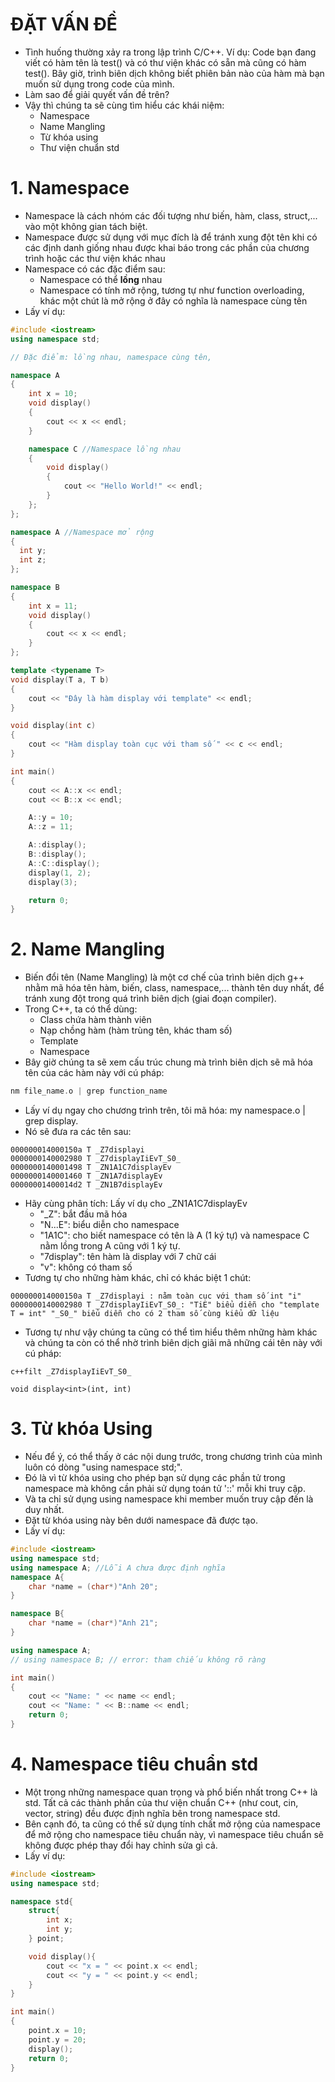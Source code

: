 # ĐẶT VẤN ĐỀ
- Tình huống thường xảy ra trong lập trình C/C++. Ví dụ: Code bạn đang viết có hàm tên là test() và có thư viện khác có sẵn mà cũng có hàm test(). Bây giờ, trình biên dịch không biết phiên bản nào của hàm mà bạn muốn sử dụng trong code của mình.
- Làm sao để giải quyết vấn đề trên?
- Vậy thì chúng ta sẽ cùng tìm hiểu các khái niệm:
  - Namespace
  - Name Mangling
  - Từ khóa using
  - Thư viện chuẩn std

# 1. Namespace
- Namespace là cách nhóm các đối tượng như biến, hàm, class, struct,... vào một không gian tách biệt.
- Namespace được sử dụng với mục đích là để tránh xung đột tên khi có các định danh giống nhau được khai báo trong các phần của chương trình hoặc các thư viện khác nhau
- Namespace có các đặc điểm sau:
  - Namespace có thể **lồng** nhau
  - Namespace có tính mở rộng, tương tự như function overloading, khác một chút là mở rộng ở đây có nghĩa là namespace cùng tên
- Lấy ví dụ:

```cpp
#include <iostream>
using namespace std;

// Đặc điểm: lồng nhau, namespace cùng tên,

namespace A
{
    int x = 10;
    void display()
    {
        cout << x << endl;
    }

    namespace C //Namespace lồng nhau
    {
        void display()
        {
            cout << "Hello World!" << endl;
        }
    };
};

namespace A //Namespace mở rộng
{
  int y;
  int z;
};

namespace B
{
    int x = 11;
    void display()
    {
        cout << x << endl;
    }
};

template <typename T>
void display(T a, T b)
{
    cout << "Đây là hàm display với template" << endl;
}

void display(int c)
{
    cout << "Hàm display toàn cục với tham số " << c << endl;
}

int main()
{
    cout << A::x << endl;
    cout << B::x << endl;

    A::y = 10;
    A::z = 11;

    A::display();
    B::display();
    A::C::display();
    display(1, 2);
    display(3);

    return 0;
}
```

# 2. Name Mangling
- Biến đổi tên (Name Mangling) là một cơ chế của trình biên dịch g++ nhằm mã hóa tên hàm, biến, class, namespace,... thành tên duy nhất, để tránh xung đột trong quá trình biên dịch (giai đoạn compiler).
- Trong C++, ta có thể dùng:
  - Class chứa hàm thành viên
  - Nạp chồng hàm (hàm trùng tên, khác tham số)
  - Template
  - Namespace
- Bây giờ chúng ta sẽ xem cấu trúc chung mà trình biên dịch sẽ mã hóa tên của các hàm này với cú pháp:

```cpp
nm file_name.o | grep function_name
```

- Lấy ví dụ ngay cho chương trình trên, tôi mã hóa: my namespace.o | grep display.
- Nó sẽ đưa ra các tên sau:

```
000000014000150a T _Z7displayi
0000000140002980 T _Z7displayIiEvT_S0_
0000000140001498 T _ZN1A1C7displayEv
0000000140001460 T _ZN1A7displayEv
00000001400014d2 T _ZN1B7displayEv
```
- Hãy cùng phân tích: Lấy ví dụ cho _ZN1A1C7displayEv
  - "_Z": bắt đầu mã hóa
  - "N...E": biểu diễn cho namespace
  - "1A1C": cho biết namespace có tên là A (1 ký tự) và namespace C nằm lồng trong A cũng với 1 ký tự.
  - "7display": tên hàm là display với 7 chữ cái
  - "v": không có tham số
- Tương tự cho những hàm khác, chỉ có khác biệt 1 chút:

```
000000014000150a T _Z7displayi : nằm toàn cục với tham số int "i"
0000000140002980 T _Z7displayIiEvT_S0_: "TiE" biểu diễn cho "template T = int" "_S0_" biểu diễn cho có 2 tham số cùng kiểu dữ liệu
```

- Tương tự như vậy chúng ta cũng có thể tìm hiểu thêm những hàm khác và chúng ta còn có thể nhờ trình biên dịch giãi mã những cái tên này với cú pháp:

```
c++filt _Z7displayIiEvT_S0_
```
```
void display<int>(int, int)
```
# 3. Từ khóa Using
- Nếu để ý, có thể thấy ở các nội dung trước, trong chương trình của mình luôn có dòng "using namespace std;".
- Đó là vì từ khóa using cho phép bạn sử dụng các phần tử trong namespace mà không cần phải sử dụng toán tử '::' mỗi khi truy cập.
- Và ta chỉ sử dụng using namespace khi member muốn truy cập đến là duy nhất.
- Đặt từ khóa using này bên dưới namespace đã được tạo.
- Lấy ví dụ:

```cpp
#include <iostream>
using namespace std;
using namespace A; //Lỗi A chưa được định nghĩa
namespace A{
    char *name = (char*)"Anh 20";
}

namespace B{
    char *name = (char*)"Anh 21";
}

using namespace A;
// using namespace B; // error: tham chiếu không rõ ràng

int main()
{
    cout << "Name: " << name << endl;
    cout << "Name: " << B::name << endl;
    return 0;
}
```

# 4. Namespace tiêu chuẩn std
- Một trong những namespace quan trọng và phổ biến nhất trong C++ là std. Tất cả các thành phần của thư viện chuẩn C++ (như cout, cin, vector, string) đều được định nghĩa bên trong namespace std.
- Bên cạnh đó, ta cũng có thể sử dụng tính chất mở rộng của namespace để mở rộng cho namespace tiêu chuẩn này, vì namespace tiêu chuẩn sẽ không được phép thay đổi hay chỉnh sửa gì cả.
- Lấy ví dụ:

```cpp
#include <iostream>
using namespace std;

namespace std{
    struct{
        int x;
        int y;
    } point;

    void display(){
        cout << "x = " << point.x << endl;
        cout << "y = " << point.y << endl;
    }
}

int main()
{  
    point.x = 10;
    point.y = 20;
    display();
    return 0;
}

```



